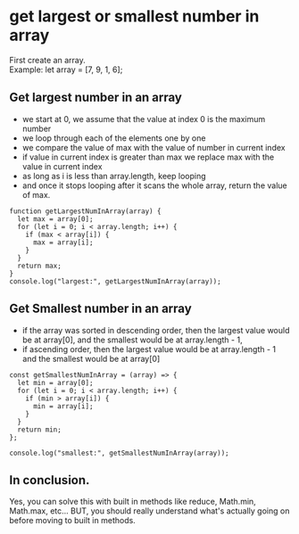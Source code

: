 # get largest or smallest number in array

First create an array. <br/>
Example: let array = [7, 9, 1, 6];

## Get largest number in an array


- we start at 0, we assume that the value at index 0 is the maximum number
- we loop through each of the elements one by one
- we compare the value of max with the value of number in current index
- if value in current index is greater than max we replace max with the value in current index
- as long as i is less than array.length, keep looping
- and once it stops looping after it scans the whole array, return the value of max.

```
function getLargestNumInArray(array) {
  let max = array[0];
  for (let i = 0; i < array.length; i++) {
    if (max < array[i]) {
      max = array[i]; 
    }
  }
  return max;
}
console.log("largest:", getLargestNumInArray(array));

```

## Get Smallest number in an array

 - if the array was sorted in descending order, then the largest value would be at array[0], and the smallest would be at array.length - 1,
 - if ascending order, then the largest value would be at array.length - 1 and the smallest would be at array[0]
 
```
const getSmallestNumInArray = (array) => {
  let min = array[0];
  for (let i = 0; i < array.length; i++) {
    if (min > array[i]) {
      min = array[i];
    }
  }
  return min;
};

console.log("smallest:", getSmallestNumInArray(array));
```

## In conclusion.

Yes, you can solve this with built in methods like reduce, Math.min, Math.max, etc...
BUT, you should really understand what's actually going on before moving to built in methods.

